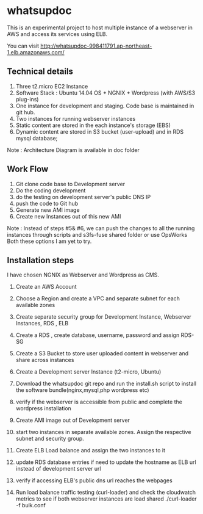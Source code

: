 # whatsupdoc

This is an experimental project to host multiple instance of a webserver in AWS and access its services using ELB.

You can visit http://whatsupdoc-998411791.ap-northeast-1.elb.amazonaws.com/

Technical details
-----------------

1. Three t2.micro EC2 Instance
2. Software Stack : Ubuntu 14.04 OS + NGNIX +  Wordpress (with AWS/S3 plug-ins) 
3. One instance for development and staging. Code base is maintained in git hub.
4. Two instances for running webserver instances
5. Static content are stored in the each instance's storage (EBS)
6. Dynamic content are stored in S3 bucket (user-upload) and in RDS mysql database; 

Note : Architecture Diagram is available in doc folder 

Work Flow
----------
1. Git clone code base to Development server
2. Do the coding development
3. do the testing on development server's public DNS IP
4. push the code to Git hub
5. Generate new AMI image
6. Create new Instances out of this new AMI

Note : Instead of steps #5& #6, 
        we can push the changes to all the running instances through scripts and s3fs-fuse shared folder
		or use OpsWorks
		Both these options I am yet to try.

Installation steps
------------------

I have chosen NGNIX as Webserver and Wordpress as CMS.

1. Create an AWS Account

2. Choose a Region and create a VPC and separate subnet for each available zones

3. Create separate security group for Development Instance, Webserver Instances, RDS , ELB

4. Create a RDS , create database, username, password and assign RDS-SG

5. Create a S3 Bucket to store user uploaded content in webserver and share across instances

6. Create a Development server Instance (t2-micro, Ubuntu)

7. Download the whatsupdoc git repo and run the install.sh script to install the software bundle(nginx,mysql,php wordpress etc)

8. verify if the webserver is accessible from public and complete the wordpress installation

9. Create AMI image out of Development server 

10. start two instances in separate available zones. Assign the respective subnet and security group.

11. Create ELB Load balance and assign the two instances to it

12. update RDS database entries if need to update the hostname as ELB url instead of development server url

13. verify if accessing ELB's public dns url reaches the webpages

14. Run load balance traffic testing (curl-loader) and check the cloudwatch metrics to see if both webserver instances are load shared
     ./curl-loader -f bulk.conf



